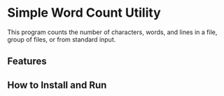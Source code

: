 # Simple Word Count Utility

This program counts the number of characters, words, and lines in a file,
group of files, or from standard input.

## Features
 

## How to Install and Run

## 
